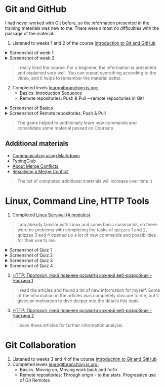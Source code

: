 # Git and GitHub
I had never worked with Git before, so the information presented in the training materials was new to me. There were almost no difficulties with the passage of the material.
1. Listened to weeks 1 and 2 of the course [Introduction to Git and GitHub](https://www.coursera.org/learn/introduction-git-github)
<details><summary>Screenshot of week 1</summary>
   
![Screenshot of week 1](https://github.com/Anid-Diana/kottans-frontend/blob/main/git-basics/img-1.png)
   
</details>

<details><summary>Screenshot of week 2</summary>
   
![Screenshot of week 2](https://github.com/Anid-Diana/kottans-frontend/blob/main/git-basics/img-2.png)
   
</details>

> I really liked the course. For a beginner, the information is presented and explained very well. You can repeat everything according to the video, and it helps to remember the material better. 
2. Completed levels [learngitbranching.js.org:](https://learngitbranching.js.org/?locale=uk)
   - Basics: Introduction Sequence
   - Remote repositories: Push & Pull --remote repositories in Git!

<details><summary>Screenshot of Basics</summary>
   
![Screenshot of Basics](https://github.com/Anid-Diana/kottans-frontend/blob/main/git-basics/img-3.png)
   
</details>


<details><summary>Screenshot of Remote repositories: Push & Pull</summary>
   
![Screenshot of Remote repositories: Push & Pull](https://github.com/Anid-Diana/kottans-frontend/blob/main/git-basics/img-4.png)
   
</details>

>The game helped to additionally learn new commands and consolidate some material passed on Coursera.

## Additional materials
- [Communicating using Markdown](https://lab.github.com/githubtraining/communicating-using-markdown)
- [TypingClub](https://www.typingclub.com/)
- [About Merge Conflicts](https://docs.github.com/en/pull-requests/collaborating-with-pull-requests/addressing-merge-conflicts/about-merge-conflicts)
- [Resoilving a Merge Conflict](https://docs.github.com/en/pull-requests/collaborating-with-pull-requests/addressing-merge-conflicts/resolving-a-merge-conflict-using-the-command-line)
>The list of completed additional materials will increase over time :)


# Linux, Command Line, HTTP Tools
1. Completed [Linux Survival (4 modules)](https://linuxsurvival.com/linux-tutorial-introduction/)
>I am already familiar with Linux and some basic commands, so there were no problems with completing the tasks of quizzes 1 and 2, quizzes 3 and 4 opened up a lot of new commands and possibilities for their use to me.
<details><summary>Screenshot of Quiz 1</summary>
   
![Screenshot of Quiz 1](https://github.com/Anid-Diana/kottans-frontend/blob/main/task_linux_cli/img-1.png)
   
</details>
<details><summary>Screenshot of Quiz 2</summary>
   
![Screenshot of Quiz 2](https://github.com/Anid-Diana/kottans-frontend/blob/main/task_linux_cli/img-2.png)
   
</details>
<details><summary>Screenshot of Quiz 3</summary>
   
![Screenshot of Quiz 3](https://github.com/Anid-Diana/kottans-frontend/blob/main/task_linux_cli/img-3.png)
   
</details>
<details><summary>Screenshot of Quiz 4</summary>
   
![Screenshot of Quiz 4](https://github.com/Anid-Diana/kottans-frontend/blob/main/task_linux_cli/img-4.png)
   
</details>

2. [HTTP: Протокол, який повинен розуміти кожний веб-розробник - Частина 1](https://code.tutsplus.com/uk/tutorials/http-the-protocol-every-web-developer-must-know-part-1--net-31177)
>I read the articles and found a lot of new information for myself. Some of the information in the articles was completely obscure to me, but it gives an motivation to dive deeper into the details this topic.
3. [HTTP: Протокол, який повинен розуміти кожний веб-розробник - Частина 2](https://code.tutsplus.com/uk/tutorials/http-the-protocol-every-web-developer-must-know-part-2--net-31155)

>I save these articles for further information analysis.


# Git Collaboration

1. Listened to weeks 3 and 4 of the course [Introduction to Git and GitHub](https://www.coursera.org/learn/introduction-git-github)
2. Completed levels [learngitbranching.js.org:](https://learngitbranching.js.org/?locale=uk)
   - Basics: Moving on, Moving work back and forth
   - Remote repositories: Through origin - to the stars. Progressive use of Git Remotes
